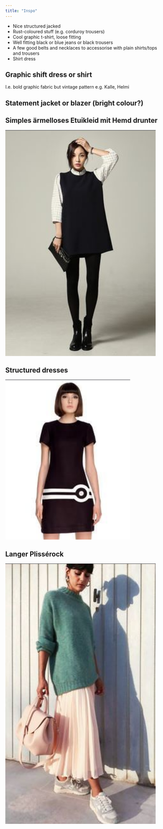 ```yaml
---
title: "Inspo"
---
```


- Nice structured jacked 
- Rust-coloured stuff (e.g. corduroy trousers)
- Cool graphic t-shirt, loose fitting
- Well fitting black or blue jeans or black trousers
- A few good belts and necklaces to accessorise with plain shirts/tops and trousers
- Shirt dress
## Graphic shift dress or shirt
I.e. bold graphic fabric but vintage pattern 
e.g. Kalle, Helmi 

## Statement jacket or blazer (bright colour?)


## Simples ärmelloses Etuikleid mit Hemd drunter
![200](projects/attachments/Pasted%20image%2020230826074046.png)

## Structured dresses
![|200](projects/attachments/Pasted%20image%2020230826074138.png)
## Langer Plissérock
![|200](projects/attachments/Pasted%20image%2020230826073725.png)

